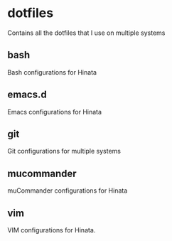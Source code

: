 # dotfiles
Contains all the dotfiles that I use on multiple systems

## bash
Bash configurations for Hinata

## emacs.d
Emacs configurations for Hinata

## git
Git configurations for multiple systems

## mucommander
muCommander configurations for Hinata

## vim
VIM configurations for Hinata.
